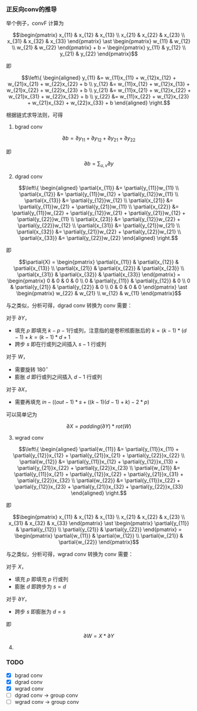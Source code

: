 ### 正反向conv的推导

举个例子，convF 计算为

```math
\begin{pmatrix}
	x_{11} & x_{12} & x_{13} \\
	x_{21} & x_{22} & x_{23} \\
	x_{31} & x_{32} & x_{33}
\end{pmatrix}
\ast
\begin{pmatrix}
	w_{11} & w_{12} \\
	w_{21} & w_{22}
\end{pmatrix}
+
b
=
\begin{pmatrix}
	y_{11} & y_{12} \\
	y_{21} & y_{22}
\end{pmatrix}
```

即

```math
\left\{
\begin{aligned}
	y_{11} &= w_{11}x_{11} + w_{12}x_{12} + w_{21}x_{21} + w_{22}x_{22} + b \\
	y_{12} &= w_{11}x_{12} + w_{12}x_{13} + w_{21}x_{22} + w_{22}x_{23} + b \\
	y_{21} &= w_{11}x_{21} + w_{12}x_{22} + w_{21}x_{31} + w_{22}x_{32} + b \\
	y_{22} &= w_{11}x_{22} + w_{12}x_{23} + w_{21}x_{32} + w_{22}x_{33} + b
\end{aligned}
\right.
```

根据链式求导法则，可得

1. bgrad conv


```math
\partial{b} = \partial{y_{11}} + \partial{y_{12}} + \partial{y_{21}} + \partial{y_{22}}
```

即

```math
\partial{b} = \sum_{u,v}\partial{y}
```

2. dgrad conv

```math
\left\{
\begin{aligned}
	\partial{x_{11}} &= \partial{y_{11}}w_{11} \\
	\partial{x_{12}} &= \partial{y_{11}}w_{12} + \partial{y_{12}}w_{11} \\
	\partial{x_{13}} &= \partial{y_{12}}w_{12} \\
	\partial{x_{21}} &= \partial{y_{11}}w_{21} + \partial{y_{21}}w_{11} \\
	\partial{x_{22}} &= \partial{y_{11}}w_{22} + \partial{y_{12}}w_{21} + \partial{y_{21}}w_{12} + 		\partial{y_{22}}w_{11} \\
	\partial{x_{23}} &= \partial{y_{12}}w_{22} + \partial{y_{22}}w_{12} \\
	\partial{x_{31}} &= \partial{y_{21}}w_{21} \\
	\partial{x_{32}} &= \partial{y_{21}}w_{22} + \partial{y_{22}}w_{21} \\
	\partial{x_{33}} &= \partial{y_{22}}w_{22}
\end{aligned}
\right.
```

即

```math
\partial{X}
= 
\begin{pmatrix}
	\partial{x_{11}} & \partial{x_{12}} & \partial{x_{13}} \\
	\partial{x_{21}} & \partial{x_{22}} & \partial{x_{23}} \\
	\partial{x_{31}} & \partial{x_{32}} & \partial{x_{33}}
\end{pmatrix}
=
\begin{pmatrix}
	0 & 0 & 0 & 0 \\
	0 & \partial{y_{11}} & \partial{y_{12}} & 0 \\
	0 & \partial{y_{21}} & \partial{y_{22}} & 0 \\
	0 & 0 & 0 & 0
\end{pmatrix}
\ast
\begin{pmatrix}
	w_{22} & w_{21} \\
	w_{12} & w_{11}
\end{pmatrix}
```

与之类似，分析可得，dgrad conv 转换为 conv 需要：

对于 $\partial{Y}$，
- 填充 $p$ 即填充 $k-p-1$行或列，注意指的是卷积核膨胀后的 $k=(k-1)*(d-1)+k=(k-1)*d+1$
- 跨步 $s$ 即在行或列之间插入 $s-1$ 行或列

对于 $W$，
- 需要旋转 $180^{\circ}$
- 膨胀 $d$ 即行或列之间插入 $d-1$ 行或列

对于 $\partial{X}$，
- 需要再填充 $in-((out-1)*s+((k-1)(d-1)+k)-2*p)$

可以简单记为

$$\partial{X} = padding(\partial{Y}) \ast rot(W)$$

3. wgrad conv

```math
\left\{
\begin{aligned}
	\partial{w_{11}} &= \partial{y_{11}}x_{11} + \partial{y_{12}}x_{12}  + \partial{y_{21}}x_{21}  + \partial{y_{22}}x_{22} \\
	\partial{w_{12}} &= \partial{y_{11}}x_{12} + \partial{y_{12}}x_{13}  + \partial{y_{21}}x_{22}  + \partial{y_{22}}x_{23} \\
	\partial{w_{21}} &= \partial{y_{11}}x_{21} + \partial{y_{12}}x_{22}  + \partial{y_{21}}x_{31}  + \partial{y_{22}}x_{32} \\
	\partial{w_{22}} &= \partial{y_{11}}x_{22} + \partial{y_{12}}x_{23}  + \partial{y_{21}}x_{32}  + \partial{y_{22}}x_{33}
\end{aligned}
\right.
```

即

```math
\begin{pmatrix}
	x_{11} & x_{12} & x_{13} \\
	x_{21} & x_{22} & x_{23} \\
	x_{31} & x_{32} & x_{33}
\end{pmatrix}
\ast
\begin{pmatrix}
	\partial{y_{11}} & \partial{y_{12}} \\
	\partial{y_{21}} & \partial{y_{22}}
\end{pmatrix}
=
\begin{pmatrix}
	\partial{w_{11}} & \partial{w_{12}} \\
	\partial{w_{21}} & \partial{w_{22}}
\end{pmatrix}
```

与之类似，分析可得，wgrad conv 转换为 conv 需要：

对于 $X$，

- 填充 $p$ 即填充 $p$ 行或列
- 膨胀 $d$ 即跨步为 $s=d$

对于 $\partial{Y}$，
- 跨步 $s$ 即膨胀为 $d=s$

即

$$\partial{W} = X \ast \partial{Y} $$

4. 
### TODO

- [x] bgrad conv
- [x] dgrad conv
- [x] wgrad conv
- [ ] dgrad conv -> group conv
- [ ] wgrad conv -> group conv